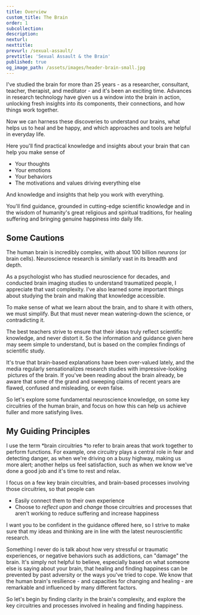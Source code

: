 ```yaml
---
title: Overview
custom_title: The Brain
order: 1
subcollection:
description:
nexturl:
nexttitle:
prevurl: /sexual-assault/
prevtitle: 'Sexual Assault & the Brain'
published: true
og_image_path: /assets/images/header-brain-small.jpg
---
```



I've studied the brain for more than 25 years - as a researcher, consultant, teacher, therapist, and meditator - and it's been an exciting time. Advances in research technology have given us a window into the brain in action, unlocking fresh insights into its components, their connections, and how things work together.

Now we can harness these discoveries to understand our brains, what helps us to heal and be happy, and which approaches and tools are helpful in everyday life.

Here you'll find practical knowledge and insights about your brain that can help you make sense of

* Your thoughts
* Your emotions
* Your behaviors
* The motivations and values driving everything else


And knowledge and insights that help you work with everything.

You'll find guidance, grounded in cutting-edge scientific knowledge and in the wisdom of humanity's great religious and spiritual traditions, for healing suffering and bringing genuine happiness into daily life.

## Some Cautions

The human brain is incredibly complex, with about 100 billion *neurons* (or brain cells). Neuroscience research is similarly vast in its breadth and depth.

As a psychologist who has studied neuroscience for decades, and conducted brain imaging studies to understand traumatized people, I appreciate that vast complexity. I've also learned some important things about studying the brain and making that knowledge accessible.

To make sense of what we learn about the brain, and to share it with others, we must simplify. But that must never mean watering-down the science, or contradicting it.

The best teachers strive to ensure that their ideas truly reflect scientific knowledge, and never distort it. So the information and guidance given here may seem simple to understand, but is based on the complex findings of scientific study.

It's true that brain-based explanations have been over-valued lately, and the media regularly sensationalizes research studies with impressive-looking &nbsp;pictures of the brain. If you've been reading about the brain already, be aware that some of the grand and sweeping claims of recent years are flawed, confused and misleading, or even false.

So let's explore some fundamental neuroscience knowledge, on some key circuitries of the human brain, and focus on how this can help us achieve fuller and more satisfying lives.

## My Guiding Principles

I use the term *brain circuitries&nbsp;*to refer to brain areas that work together to perform functions. For example, one circuitry plays a central role in fear and detecting danger, as when we're driving on a busy highway, making us more alert; another helps us feel satisfaction, such as when we know we've done a good job and it's time to rest and relax.

I focus on a few key brain circuitries, and brain-based processes involving those circuitries, so that people can

* Easily connect them to their own experience
* Choose to *reflect upon* and *change* those circuitries and processes that aren't working to reduce suffering and increase happiness


I want you to be confident in the guidance offered here, so I strive to make sure that my ideas and thinking are in line with the latest neuroscientific research.

Something I never do is talk about how very stressful or traumatic experiences, or negative behaviors such as addictions, can "damage" the brain.&nbsp;It's simply not helpful to believe, especially based on what someone else is saying about your brain, that healing and finding happiness can be prevented by past adversity or the ways you've tried to cope. We know that the human brain's resilience - and capacities for changing and healing - are remarkable and influenced by many different factors.

So let's begin by finding clarity in the brain's complexity, and explore the key circuitries and processes involved in healing and finding happiness.